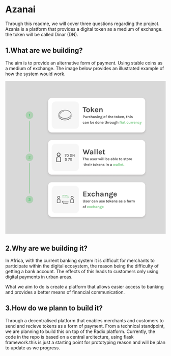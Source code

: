 # Azanai
Through this readme, we will cover three questions regarding the project. Azania is a 
platform that provides a digital token as a medium of exchange. the token will 
be called Dinar (DN).

## __1.What are we building?__
The aim is to provide an alternative form of payment. Using stable coins as a medium 
of exchange. The image below provides an illustrated example of how the system would 
work.

![alt text for screen readers](/image.png "Text to show on mouseover")

## __2.Why are we building it?__
In Africa, with the current banking system it is difficult for merchants to participate
within the digital ecosystem, the reason being the difficulty of getting a bank account. 
The effects of this leads to customers only using digital payments in urban areas. 

What we aim to do is create a platform that allows easier access to banking and 
provides a better means of financial communication.

## __3.How do we plann to build it?__
Through a decentralised platform that enables merchants and customers to send and recieve
tokens as a form of payment. From a technical standpoint, we are planning to build this 
on top of the Radix platform. Currently, the code in the repo is based on a central arcitecture,
using flask framework.this is  just a starting point for prototyping reason and will be plan to 
update as we progress. 